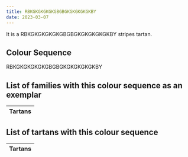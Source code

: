 ```yaml
---
title: RBKGKGKGKGKGBGBGKGKGKGKGKBY
date: 2023-03-07
---
```

<no value>

It is a RBKGKGKGKGKGBGBGKGKGKGKGKBY stripes tartan.


## Colour Sequence
RBKGKGKGKGKGBGBGKGKGKGKGKBY

## List of families with this colour sequence as an exemplar

| Tartans |
|---------------|


## List of tartans with this colour sequence

| Tartans |
|---------------|
